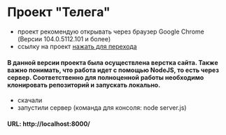 # Проект "Телега"

- проект рекомендую открывать через браузер Google Chrome (Версии 104.0.5112.101 и более)
- ссылку на проект [нажать для перехода](https://vasiliiv.github.io/Telega_2V/)

#### В данной версии проекта была осуществлена верстка сайта. Также важно понимать, что работа идет с помощью NodeJS, то есть через сервер. Соответственно для полноценной работы необходимо клонировать репозиторий и запускать локально.
- скачали
- запустили сервер (команда для консоля: node server.js)

#### URL: http://localhost:8000/
